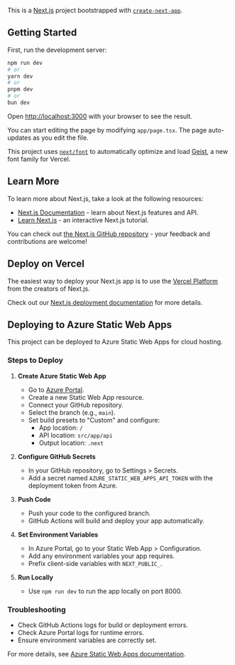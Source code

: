 This is a [Next.js](https://nextjs.org) project bootstrapped with [`create-next-app`](https://nextjs.org/docs/app/api-reference/cli/create-next-app).

## Getting Started

First, run the development server:

```bash
npm run dev
# or
yarn dev
# or
pnpm dev
# or
bun dev
```

Open [http://localhost:3000](http://localhost:3000) with your browser to see the result.

You can start editing the page by modifying `app/page.tsx`. The page auto-updates as you edit the file.

This project uses [`next/font`](https://nextjs.org/docs/app/building-your-application/optimizing/fonts) to automatically optimize and load [Geist](https://vercel.com/font), a new font family for Vercel.

## Learn More

To learn more about Next.js, take a look at the following resources:

- [Next.js Documentation](https://nextjs.org/docs) - learn about Next.js features and API.
- [Learn Next.js](https://nextjs.org/learn) - an interactive Next.js tutorial.

You can check out [the Next.js GitHub repository](https://github.com/vercel/next.js) - your feedback and contributions are welcome!

## Deploy on Vercel

The easiest way to deploy your Next.js app is to use the [Vercel Platform](https://vercel.com/new?utm_medium=default-template&filter=next.js&utm_source=create-next-app&utm_campaign=create-next-app-readme) from the creators of Next.js.

Check out our [Next.js deployment documentation](https://nextjs.org/docs/app/building-your-application/deploying) for more details.

## Deploying to Azure Static Web Apps

This project can be deployed to Azure Static Web Apps for cloud hosting.

### Steps to Deploy

1. **Create Azure Static Web App**

   - Go to [Azure Portal](https://portal.azure.com).
   - Create a new Static Web App resource.
   - Connect your GitHub repository.
   - Select the branch (e.g., `main`).
   - Set build presets to "Custom" and configure:
     - App location: `/`
     - API location: `src/app/api`
     - Output location: `.next`

2. **Configure GitHub Secrets**

   - In your GitHub repository, go to Settings > Secrets.
   - Add a secret named `AZURE_STATIC_WEB_APPS_API_TOKEN` with the deployment token from Azure.

3. **Push Code**

   - Push your code to the configured branch.
   - GitHub Actions will build and deploy your app automatically.

4. **Set Environment Variables**

   - In Azure Portal, go to your Static Web App > Configuration.
   - Add any environment variables your app requires.
   - Prefix client-side variables with `NEXT_PUBLIC_`.

5. **Run Locally**

   - Use `npm run dev` to run the app locally on port 8000.

### Troubleshooting

- Check GitHub Actions logs for build or deployment errors.
- Check Azure Portal logs for runtime errors.
- Ensure environment variables are correctly set.

For more details, see [Azure Static Web Apps documentation](https://learn.microsoft.com/en-us/azure/static-web-apps/).
